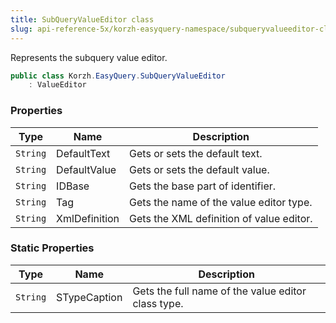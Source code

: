 ```yaml
---
title: SubQueryValueEditor class
slug: api-reference-5x/korzh-easyquery-namespace/subqueryvalueeditor-class
---
```



Represents the subquery value editor.
```csharp
public class Korzh.EasyQuery.SubQueryValueEditor
    : ValueEditor

```

### Properties

| Type | Name | Description | 
| --- | --- | --- | 
| `String` | DefaultText | Gets or sets the default text. | 
| `String` | DefaultValue | Gets or sets the default value. | 
| `String` | IDBase | Gets the base part of identifier. | 
| `String` | Tag | Gets the name of the value editor type. | 
| `String` | XmlDefinition | Gets the XML definition of value editor. | 


### Static Properties

| Type | Name | Description | 
| --- | --- | --- | 
| `String` | STypeCaption | Gets the full name of the value editor class type. |